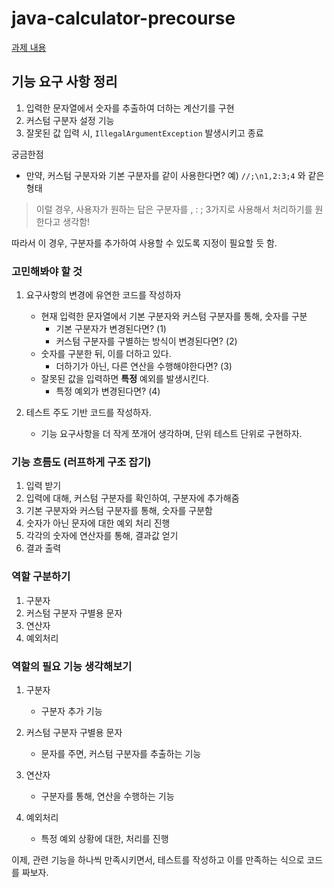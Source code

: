 # java-calculator-precourse
[과제 내용](https://github.com/ouvir/java-calculator-7/blob/ouvir/docs/description.md)
## 기능 요구 사항 정리
1. 입력한 문자열에서 숫자를 추출하여 더하는 계산기를 구현
2. 커스텀 구분자 설정 기능
3. 잘못된 값 입력 시, `IllegalArgumentException` 발생시키고 종료

궁금한점
- 만약, 커스텀 구분자와 기본 구분자를 같이 사용한다면?
예) `//;\n1,2:3;4` 와 같은 형태
> 이럴 경우, 사용자가 원하는 답은 구분자를 , : ; 3가지로 사용해서 처리하기를 원한다고 생각함!  

따라서 이 경우, 구분자를 추가하여 사용할 수 있도록 지정이 필요할 듯 함.

### 고민해봐야 할 것
1. 요구사항의 변경에 유연한 코드를 작성하자
   - 현재 입력한 문자열에서 기본 구분자와 커스텀 구분자를 통해, 숫자를 구분
     - 기본 구분자가 변경된다면? (1)
     - 커스텀 구분자를 구별하는 방식이 변경된다면? (2)
   - 숫자를 구분한 뒤, 이를 더하고 있다.
     - 더하기가 아닌, 다른 연산을 수행해야한다면? (3)
   - 잘못된 값을 입력하면 __특정__ 예외를 발생시킨다.
     - 특정 예외가 변경된다면? (4)

2. 테스트 주도 기반 코드를 작성하자.
   - 기능 요구사항을 더 작게 쪼개어 생각하며, 단위 테스트 단위로 구현하자.


### 기능 흐름도 (러프하게 구조 잡기)
1. 입력 받기
2. 입력에 대해, 커스텀 구분자를 확인하여, 구분자에 추가해줌
3. 기본 구분자와 커스텀 구분자를 통해, 숫자를 구분함
4. 숫자가 아닌 문자에 대한 예외 처리 진행
5. 각각의 숫자에 연산자를 통해, 결과값 얻기
6. 결과 출력

### 역할 구분하기
1. 구분자
2. 커스텀 구분자 구별용 문자
3. 연산자
4. 예외처리

### 역할의 필요 기능 생각해보기
1. 구분자
   - 구분자 추가 기능

2. 커스텀 구분자 구별용 문자
   - 문자를 주면, 커스텀 구분자를 추출하는 기능

3. 연산자
   - 구분자를 통해, 연산을 수행하는 기능

4. 예외처리
   - 특정 예외 상황에 대한, 처리를 진행

이제, 관련 기능을 하나씩 만족시키면서, 테스트를 작성하고 이를 만족하는 식으로 코드를 짜보자.